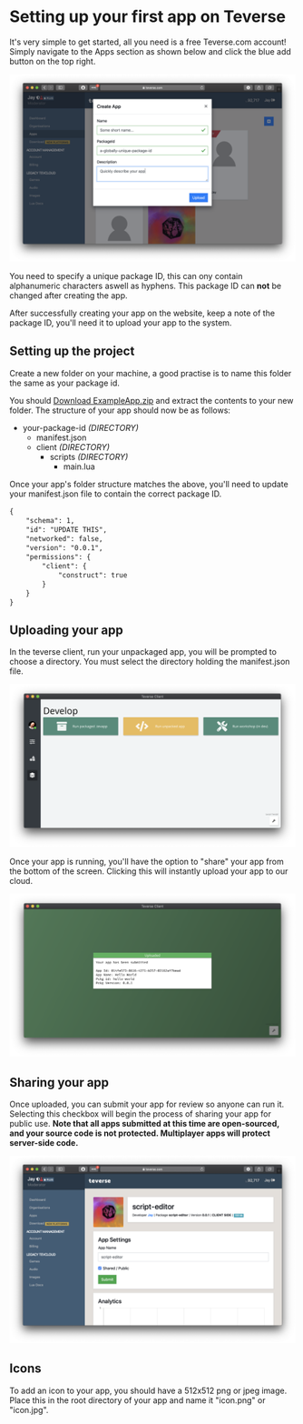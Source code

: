 # Setting up your first app on Teverse
It's very simple to get started, all you need is a free Teverse.com account! Simply navigate to the Apps section as shown below and click the blue add button on the top right. 

![Test](https://github.com/teverse/docs/raw/master/assets/create-app.png)

You need to specify a unique package ID, this can ony contain alphanumeric characters aswell as hyphens. This package ID can **not** be changed after creating the app.

After successfully creating your app on the website, keep a note of the package ID, you'll need it to upload your app to the system.

## Setting up the project
Create a new folder on your machine, a good practise is to name this folder the same as your package id.

You should [Download ExampleApp.zip](https://github.com/teverse/docs/raw/master/assets/hello-world.tevapp)
and extract the contents to your new folder. The structure of your app should now be as follows:

 - your-package-id *(DIRECTORY)*
    - manifest.json
    - client *(DIRECTORY)*
        - scripts *(DIRECTORY)*
            - main.lua

Once your app's folder structure matches the above, you'll need to update your manifest.json file to contain the correct package ID.


    {
        "schema": 1,
        "id": "UPDATE THIS",
        "networked": false,
        "version": "0.0.1",
        "permissions": {
            "client": {
                "construct": true
            }
        }
    }


## Uploading your app
In the teverse client, run your unpackaged app, you will be prompted to choose a directory. You must select the directory holding the manifest.json file.

![Unpackaged App](https://github.com/teverse/docs/raw/master/assets/unpackagedApp.png)

Once your app is running, you'll have the option to "share" your app from the bottom of the screen. Clicking this will instantly upload your app to our cloud.

![Uploaded App](https://github.com/teverse/docs/raw/master/assets/uploaded.png)

## Sharing your app
Once uploaded, you can submit your app for review so anyone can run it. Selecting this checkbox will begin the process of sharing your app for public use. **Note that all apps submitted at this time are open-sourced, and your source code is not protected. Multiplayer apps will protect server-side code.**

![Uploaded App](https://github.com/teverse/docs/raw/master/assets/editApp.png)

## Icons
To add an icon to your app, you should have a 512x512 png or jpeg image. Place this in the root directory of your app and name it "icon.png" or "icon.jpg".